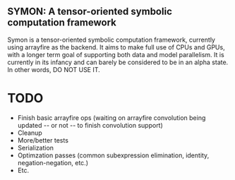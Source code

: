 ## SYMON: A tensor-oriented symbolic computation framework

Symon is a tensor-oriented symbolic computation framework, currently using arrayfire as the backend. It aims to make full use of CPUs and GPUs, with a longer term goal of supporting both data and model parallelism.
It is currently in its infancy and can barely be considered to be in an alpha state. In other words, DO NOT USE IT.

# TODO
- Finish basic arrayfire ops (waiting on arrayfire convolution being updated -- or not -- to finish convolution support)
- Cleanup
- More/better tests
- Serialization
- Optimzation passes (common subexpression elimination, identity, negation-negation, etc.)
- Etc.
